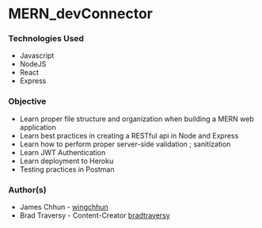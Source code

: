 # MERN_devConnector



### Technologies Used

 * Javascript
 * NodeJS
 * React
 * Express

### Objective
 * Learn proper file structure and organization when building a MERN web application
 * Learn best practices in creating a RESTful api in Node and Express
 * Learn how to perform proper server-side validation ; sanitization
 * Learn JWT Authentication 
 * Learn deployment to Heroku
 * Testing practices in Postman

### Author(s)

 * James Chhun - [wingchhun](https://www.github.com/WingChhun)
 * Brad Traversy - Content-Creator [bradtraversy](https://github.com/bradtraversy)
